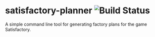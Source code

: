 # satisfactory-planner ![Build Status](https://github.com/storance/satisfactory-planner/actions/workflows/rust.yml/badge.svg)
A simple command line tool for generating factory plans for the game Satisfactory.